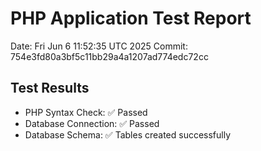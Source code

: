 # PHP Application Test Report
Date: Fri Jun  6 11:52:35 UTC 2025
Commit: 754e3fd80a3bf5c11bb29a4a1207ad774edc72cc

## Test Results
- PHP Syntax Check: ✅ Passed
- Database Connection: ✅ Passed
- Database Schema: ✅ Tables created successfully
